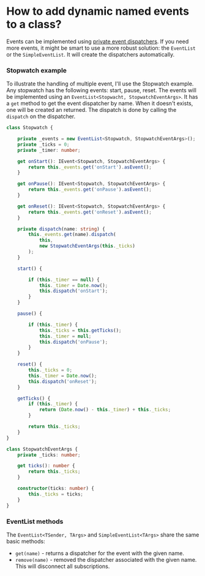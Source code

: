 ﻿# How to add dynamic named events to a class?
Events can be implemented using <a href="HowToAddAnEventToAClass.md">private event dispatchers</a>. If you need more
events, it might be smart to use a more robust solution: the `EventList` or the `SimpleEventList`. It will create
the dispatchers automatically.

### Stopwatch example
To illustrate the handling of multiple event, I'll use the Stopwatch example. Any stopwatch has the following events:
start, pause, reset. The events will be implemented using an `EventList<Stopwacht, StopwatchEventArgs>`. It has 
a `get` method to get the event dispatcher by name. When it doesn't exists, one will be created an returned. The dispatch is 
done by calling the `dispatch` on the dispatcher.

```typescript
class Stopwatch {

    private _events = new EventList<Stopwatch, StopwatchEventArgs>();
    private _ticks = 0;
    private _timer: number;

    get onStart(): IEvent<Stopwatch, StopwatchEventArgs> {
        return this._events.get('onStart').asEvent();
    }

    get onPause(): IEvent<Stopwatch, StopwatchEventArgs> {
        return this._events.get('onPause').asEvent();
    }

    get onReset(): IEvent<Stopwatch, StopwatchEventArgs> {
        return this._events.get('onReset').asEvent();
    }

    private dispatch(name: string) {
        this._events.get(name).dispatch(
            this,
            new StopwatchEventArgs(this._ticks)
        );
    }

    start() {

        if (this._timer == null) {
            this._timer = Date.now();
            this.dispatch('onStart');
        }
    }

    pause() {

        if (this._timer) {
            this._ticks = this.getTicks();
            this._timer = null;
            this.dispatch('onPause');
        }
    }

    reset() {
        this._ticks = 0;
        this._timer = Date.now();
        this.dispatch('onReset');
    }

    getTicks() {
        if (this._timer) {
            return (Date.now() - this._timer) + this._ticks;
        }

        return this._ticks;
    }
}

class StopwatchEventArgs {
    private _ticks: number;

    get ticks(): number {
        return this._ticks;
    }

    constructor(ticks: number) {
        this._ticks = ticks;
    }
}

```

### EventList methods
The `EventList<TSender, TArgs>` and `SimpleEventList<TArgs>` share the same basic methods:

- `get(name)` - returns a dispatcher for the event with the given name.
- `remove(name)` - removed the dispatcher associated with the given name. This will disconnect all subscriptions.
